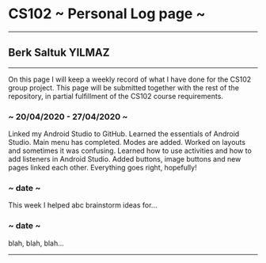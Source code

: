 # CS102 ~ Personal Log page ~
****
## Berk Saltuk YILMAZ
****

On this page I will keep a weekly record of what I have done for the CS102 group project. This page will be submitted together with the rest of the repository, in partial fulfillment of the CS102 course requirements.

### ~ 20/04/2020 - 27/04/2020 ~
Linked my Android Studio to GitHub. Learned the essentials of Android Studio. Main menu has completed. Modes are added. Worked on layouts and sometimes it was  confusing. Learned how to use activities and how to add listeners in Android Studio. Added buttons, image buttons and new pages linked each other. Everything goes right, hopefully!

### ~ date ~
This week I helped abc brainstorm ideas for...

### ~ date ~
blah, blah, blah...

****
